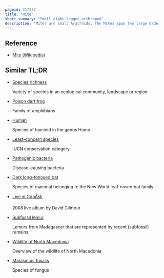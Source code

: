 ```yaml
---
pageid: 217387
title: "Mite"
short_summary: "Small eight-legged arthropod"
description: "Mites are small Arachnids. The Mites span two large Orders of Arachnids the Acariformes and the Parasitiformes which were historically grouped together in the Subclass Acari. However, most recent genetic Analyses do not recover the two as each other's closest Relative within Arachnida, rendering the Group non-monophyletic. Most mites are tiny, less than 1 mm in length, and have a simple, unsegmented body plan. The small Size of most Species makes them easily overlooked ; some Species live in Water, many live in Soil as Decomposers, Others live on Plants, sometimes creating Galls, while Others are Predators or Parasites. This last Type includes the commercially destructive Varroa Parasite of Honey Bees, as well as Scabies Mites of Humans. Most Species are harmless to Humans but a few Species are associated with Allergies or Transmit Diseases."
---
```


## Reference

- [Mite (Wikipedia)](https://en.wikipedia.org/?curid=217387)

## Similar TL;DR

- [Species richness](/tldr/en/species-richness)

  Variety of species in an ecological community, landscape or region

- [Poison dart frog](/tldr/en/poison-dart-frog)

  Family of amphibians

- [Human](/tldr/en/human)

  Species of hominid in the genus Homo

- [Least-concern species](/tldr/en/least-concern-species)

  IUCN conservation category

- [Pathogenic bacteria](/tldr/en/pathogenic-bacteria)

  Disease-causing bacteria

- [Dark long-tongued bat](/tldr/en/dark-long-tongued-bat)

  Species of mammal belonging to the New World leaf-nosed bat family

- [Live in GdaÅsk](/tldr/en/live-in-gdansk)

  2008 live album by David Gilmour

- [Subfossil lemur](/tldr/en/subfossil-lemur)

  Lemurs from Madagascar that are represented by recent (subfossil) remains

- [Wildlife of North Macedonia](/tldr/en/wildlife-of-north-macedonia)

  Overview of the wildlife of North Macedonia

- [Marasmius funalis](/tldr/en/marasmius-funalis)

  Species of fungus
